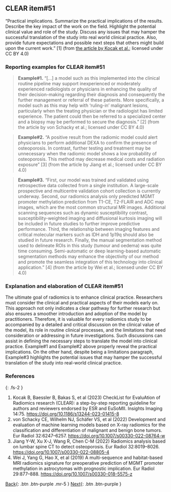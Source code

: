 ## CLEAR item#51


“Practical implications. Summarize the practical implications of the results. Describe the key impact of the work on the field. Highlight the potential clinical value and role of the study. Discuss any issues that may hamper the successful translation of the study into real world clinical practice. Also, provide future expectations and possible next steps that others might build upon the current work.” [1] (from [the article by Kocak et al.](https://insightsimaging.springeropen.com/articles/10.1186/s13244-023-01415-8); licensed under CC BY 4.0)


### Reporting examples for CLEAR item#51

> **Example#1.** “[…] a model such as this implemented into the clinical routine pipeline may support inexperienced or moderately experienced radiologists or physicians in enhancing the quality of their decision-making regarding their diagnosis and consequently the further management or referral of these patients. More specifically, a model such as this may help with ‘ruling-in’ malignant lesions, particularly when the treating physician or the radiologist has limited experience. The patient could then be referred to a specialized center and a biopsy may be performed to secure the diagnosis.” [2] (from the article by von Schacky et al.; licensed under CC BY 4.0)

> **Example#2.** “A positive result from the radiomic model could alert physicians to perform additional DEXA to confirm the presence of osteoporosis. In contrast, further testing and treatment may be unnecessary when the radiomic model shows a low probability of osteoporosis. This method may decrease medical costs and radiation exposure” [3] (from the article by Jiang et al.; licensed under CC BY 4.0)

> **Example#3.** “First, our model was trained and validated using retrospective data collected from a single institution. A large-scale prospective and multicentre validation cohort collection is currently underway. Second, our radiomics analysis only predicted MGMT promoter methylation prediction from T1-CE, T2-FLAIR and ADC map images, which are the most common structural MR images. Additional scanning sequences such as dynamic susceptibility contrast, susceptibility-weighted imaging and diffusional kurtosis imaging will be included in future studies to further improve predictive performance. Third, the relationship between imaging features and critical molecular markers such as IDH and 1p19q should also be studied in future research. Finally, the manual segmentation method used to delineate ROIs in this study (tumour and oedema) was quite time consuming. Semi-automatic or deep learning-based automatic segmentation methods may enhance the objectivity of our method and promote the seamless integration of this technology into clinical application.” [4] (from the article by Wei et al.; licensed under CC BY 4.0)

### Explanation and elaboration of CLEAR item#51

The ultimate goal of radiomics is to enhance clinical practice. Researchers must consider the clinical and practical aspects of their models early on. This approach not only indicates a clear pathway for further research but also ensures a smoother introduction and adoption of the model by practitioners. Therefore, it is valuable for every radiomics study to be accompanied by a detailed and critical discussion on the clinical value of the model, its role in routine clinical processes, and the limitations that need consideration or addressing in future investigations. Such discussions can assist in defining the necessary steps to translate the model into clinical practice. Example#1 and Example#2 above properly reveal the practical implications. On the other hand, despite being a limitations paragraph, Example#3 highlights the potential issues that may hamper the successful translation of the study into real-world clinical practice.

### References

{: .fs-2 }

1. 	Kocak B, Baessler B, Bakas S, et al (2023) CheckList for EvaluAtion of Radiomics research (CLEAR): a step-by-step reporting guideline for authors and reviewers endorsed by ESR and EuSoMII. Insights Imaging 14:75. https://doi.org/10.1186/s13244-023-01415-8
2. 	von Schacky CE, Wilhelm NJ, Schäfer VS, et al (2022) Development and evaluation of machine learning models based on X-ray radiomics for the classification and differentiation of malignant and benign bone tumors. Eur Radiol 32:6247–6257. https://doi.org/10.1007/s00330-022-08764-w
3. 	Jiang Y-W, Xu X-J, Wang R, Chen C-M (2022) Radiomics analysis based on lumbar spine CT to detect osteoporosis. Eur Radiol 32:8019–8026. https://doi.org/10.1007/s00330-022-08805-4
4. 	Wei J, Yang G, Hao X, et al (2019) A multi-sequence and habitat-based MRI radiomics signature for preoperative prediction of MGMT promoter methylation in astrocytomas with prognostic implication. Eur Radiol 29:877–888. https://doi.org/10.1007/s00330-018-5575-z


[Back](https://radiomic.github.io/CLEAR-E3/docs/Item2.html){: .btn .btn-purple .mr-5 }
[Next](https://radiomic.github.io/CLEAR-E3/docs/Item4.html){: .btn .btn-purple   }
